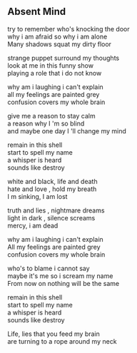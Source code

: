 ## Absent Mind

try to remember who's knocking the door  
why i am afraid so why i am alone  
Many shadows squat my dirty floor  

strange puppet surround my thoughts  
look at me in this funny show  
playing a role that i do not know  

why am i laughing i can't explain  
all my feelings are painted grey  
confusion covers my whole brain  

give me a reason to stay calm  
a reason why I 'm so blind  
and maybe one day I 'll change my mind  

remain in this shell  
start to spell my name  
a whisper is heard  
sounds like destroy  

white and black, life and death  
hate and love , hold my breath  
I m sinking, I am lost  

truth and lies , nightmare dreams  
light in dark , silence screams  
mercy, i am dead  

why am i laughing i can't explain  
All my feelings are painted grey  
confusion covers my whole brain  

who's to blame i cannot say  
maybe it's me so i scream my name  
From now on nothing will be the same  

remain in this shell  
start to spell my name  
a whisper is heard  
sounds like destroy  

Life,  lies that you feed my brain  
are turning to a rope around my neck  
